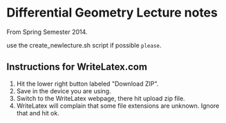 Differential Geometry Lecture notes
===================================
From Spring Semester 2014.

use the create_newlecture.sh script if possible `please`.

Instructions for WriteLatex.com
------------------------------
1. Hit the lower right button labeled "Download ZIP".
2. Save in the device you are using.
2. Switch to the WriteLatex webpage, there hit upload zip file.
2. WriteLatex will complain that some file extensions are unknown. Ignore that and hit ok.
